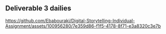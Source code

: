 ## Deliverable 3 dailies


https://github.com/Ebabouraki/Digital-Storytelling-Individual-Assignment/assets/100956280/7e359d86-f1f5-4178-8f71-e3a8320c3e7b

